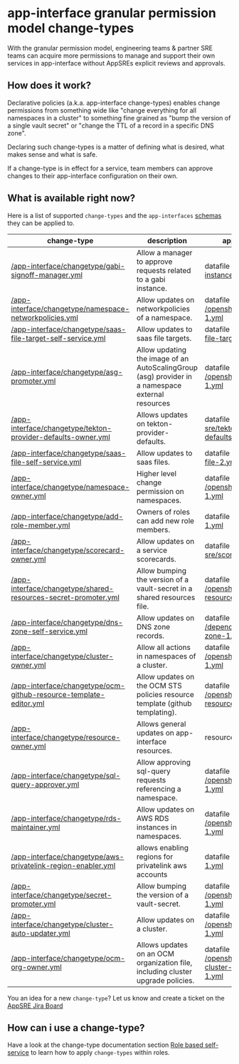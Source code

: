 # app-interface granular permission model change-types

With the granular permission model, engineering teams & partner SRE teams can acquire more permissions to manage and support their own services in app-interface without AppSREs explicit reviews and approvals.

## How does it work?

Declarative policies (a.k.a. app-interface change-types) enables change permissions from something wide like "change everything for all namespaces in a cluster" to something fine grained as "bump the version of a single vault secret" or "change the TTL of a record in a specific DNS zone".

Declaring such change-types is a matter of defining what is desired, what makes sense and what is safe.

If a change-type is in effect for a service, team members can approve changes to their app-interface configuration on their own.

## What is available right now?

Here is a list of supported `change-types` and the `app-interfaces` [schemas](https://github.com/app-sre/qontract-schemas) they can be applied to.

| **change-type** | **description** | **applicable to** |
|-----------------|-----------------|-------------------|
| [/app-interface/changetype/gabi-signoff-manager.yml](/data/app-interface/changetype/gabi-signoff-manager.yml) | Allow a manager to approve requests related to a gabi instance.<br/> | datafile [/app-sre/gabi-instance-1.yml](https://github.com/app-sre/qontract-schemas/tree/main/schemas//app-sre/gabi-instance-1.yml) |
| [/app-interface/changetype/namespace-networkpolicies.yml](/data/app-interface/changetype/namespace-networkpolicies.yml) | Allow updates on networkpolicies of a namespace.<br/> | datafile [/openshift/namespace-1.yml](https://github.com/app-sre/qontract-schemas/tree/main/schemas//openshift/namespace-1.yml) |
| [/app-interface/changetype/saas-file-target-self-service.yml](/data/app-interface/changetype/saas-file-target-self-service.yml) | Allow updates to saas file targets.<br/> | datafile [/app-sre/saas-file-target-1.yml](https://github.com/app-sre/qontract-schemas/tree/main/schemas//app-sre/saas-file-target-1.yml) |
| [/app-interface/changetype/asg-promoter.yml](/data/app-interface/changetype/asg-promoter.yml) | Allow updating the image of an AutoScalingGroup (asg) provider in a namespace external resources<br/> | datafile [/openshift/namespace-1.yml](https://github.com/app-sre/qontract-schemas/tree/main/schemas//openshift/namespace-1.yml) |
| [/app-interface/changetype/tekton-provider-defaults-owner.yml](/data/app-interface/changetype/tekton-provider-defaults-owner.yml) | Allows updates on tekton-provider-defaults.<br/> | datafile [/app-sre/tekton-provider-defaults-1.yml](https://github.com/app-sre/qontract-schemas/tree/main/schemas//app-sre/tekton-provider-defaults-1.yml) |
| [/app-interface/changetype/saas-file-self-service.yml](/data/app-interface/changetype/saas-file-self-service.yml) | Allow updates to saas files.<br/> | datafile [/app-sre/saas-file-2.yml](https://github.com/app-sre/qontract-schemas/tree/main/schemas//app-sre/saas-file-2.yml) |
| [/app-interface/changetype/namespace-owner.yml](/data/app-interface/changetype/namespace-owner.yml) | Higher level change permission on namespaces.<br/> | datafile [/openshift/namespace-1.yml](https://github.com/app-sre/qontract-schemas/tree/main/schemas//openshift/namespace-1.yml) |
| [/app-interface/changetype/add-role-member.yml](/data/app-interface/changetype/add-role-member.yml) | Owners of roles can add new role members.<br/> | datafile [/access/roles-1.yml](https://github.com/app-sre/qontract-schemas/tree/main/schemas//access/roles-1.yml) |
| [/app-interface/changetype/scorecard-owner.yml](/data/app-interface/changetype/scorecard-owner.yml) | Allow updates on a service scorecards.<br/> | datafile [/app-sre/scorecard-2.yml](https://github.com/app-sre/qontract-schemas/tree/main/schemas//app-sre/scorecard-2.yml) |
| [/app-interface/changetype/shared-resources-secret-promoter.yml](/data/app-interface/changetype/shared-resources-secret-promoter.yml) | Allow bumping the version of a vault-secret in a shared resources file.<br/> | datafile [/openshift/shared-resources-1.yml](https://github.com/app-sre/qontract-schemas/tree/main/schemas//openshift/shared-resources-1.yml) |
| [/app-interface/changetype/dns-zone-self-service.yml](/data/app-interface/changetype/dns-zone-self-service.yml) | Allow updates on DNS zone records.<br/> | datafile [/dependencies/dns-zone-1.yml](https://github.com/app-sre/qontract-schemas/tree/main/schemas//dependencies/dns-zone-1.yml) |
| [/app-interface/changetype/cluster-owner.yml](/data/app-interface/changetype/cluster-owner.yml) | Allow all actions in namespaces of a cluster.<br/> | datafile [/openshift/cluster-1.yml](https://github.com/app-sre/qontract-schemas/tree/main/schemas//openshift/cluster-1.yml) |
| [/app-interface/changetype/ocm-github-resource-template-editor.yml](/data/app-interface/changetype/ocm-github-resource-template-editor.yml) | Allow updates on the OCM STS policies resource template (github templating).<br/> | datafile [/openshift/shared-resources-1.yml](https://github.com/app-sre/qontract-schemas/tree/main/schemas//openshift/shared-resources-1.yml) |
| [/app-interface/changetype/resource-owner.yml](/data/app-interface/changetype/resource-owner.yml) | Allows general updates on app-interface resources.<br/> | resourcefile [](https://github.com/app-sre/qontract-schemas/tree/main/schemas/) |
| [/app-interface/changetype/sql-query-approver.yml](/data/app-interface/changetype/sql-query-approver.yml) | Allow approving sql-query requests referencing a namespace.<br/> | datafile [/openshift/namespace-1.yml](https://github.com/app-sre/qontract-schemas/tree/main/schemas//openshift/namespace-1.yml) |
| [/app-interface/changetype/rds-maintainer.yml](/data/app-interface/changetype/rds-maintainer.yml) | Allow updates on AWS RDS instances in namespaces.<br/> | datafile [/openshift/namespace-1.yml](https://github.com/app-sre/qontract-schemas/tree/main/schemas//openshift/namespace-1.yml) |
| [/app-interface/changetype/aws-privatelink-region-enabler.yml](/data/app-interface/changetype/aws-privatelink-region-enabler.yml) | allows enabling regions for privatelink aws accounts<br/> | datafile [/aws/account-1.yml](https://github.com/app-sre/qontract-schemas/tree/main/schemas//aws/account-1.yml) |
| [/app-interface/changetype/secret-promoter.yml](/data/app-interface/changetype/secret-promoter.yml) | Allow bumping the version of a vault-secret.<br/> | datafile [/openshift/namespace-1.yml](https://github.com/app-sre/qontract-schemas/tree/main/schemas//openshift/namespace-1.yml) |
| [/app-interface/changetype/cluster-auto-updater.yml](/data/app-interface/changetype/cluster-auto-updater.yml) | Allow updates on a cluster.<br/> | datafile [/openshift/cluster-1.yml](https://github.com/app-sre/qontract-schemas/tree/main/schemas//openshift/cluster-1.yml) |
| [/app-interface/changetype/ocm-org-owner.yml](/data/app-interface/changetype/ocm-org-owner.yml) | Allows updates on an OCM organization file, including cluster upgrade policies.<br/> | datafile [/openshift/openshift-cluster-manager-1.yml](https://github.com/app-sre/qontract-schemas/tree/main/schemas//openshift/openshift-cluster-manager-1.yml) |


You an idea for a new `change-type`? Let us know and create a ticket on the [AppSRE Jira Board](https://issues.redhat.com/projects/APPSRE)

## How can i use a change-type?

Have a look at the change-type documentation section [Role based self-service](https://gitlab.cee.redhat.com/service/app-interface/-/blob/master/docs/app-sre/change-types.md#role-based-self-service) to learn how to apply `change-types` within roles.

